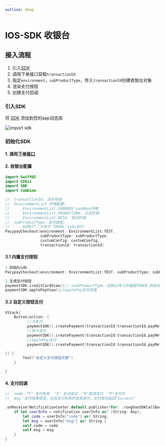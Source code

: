 ```yaml
---
outline: deep
---
```


<script setup> 

</script>

# IOS-SDK 收银台

## 接入流程
1. 引入[SDK](https://v3-doc.pacypay.com/android/pacypay-v1.0.1.aar)
2. 调用下单接口获取`transactionId`
3. 指定`environment`，`subProductType`，传入`transactionId`创建收银台对象
4. 渲染支付按钮
5. 创建支付回调

### 引入SDK

将 [SDK](https://v3-doc.pacypay.com/ios/SDK.xcframework.zip) 添加到您的app动态库

<img src="https://sandbox-v3-doc.pacypay.com/image.png" alt="import sdk">

### 初始化SDK

#### 1. 调用[下单接口](./js-sdk.md#调用下单接口)

#### 2. 收银台配置

```swift
import SwiftUI
import UIKit
import SDK
import Combine

//  transactionId: 流水号ID 
//  EnvironmentList 环境配置: 
//      EnvironmentList.SANDBOX:sandbox环境 
//      EnvironmentList.PRODUCTION: 正式环境 
//      EnvironmentList.BETA: 测试环境 
//  subProductType：支付类型: 
//      DIRECT：卡支付 TOKEN：toke支付 
PacypayCheckout(environment: EnvironmentList.TEST, 
                subProductType: subProductType, 
                customConfig: customConfig, 
                transactionId: transactionId) 
```

#### 3.1 内置支付按钮 <Badge text="推荐" type="tip" />

```swift
1.初始化sdk
PacypayCheckout(environment: EnvironmentList.TEST, subProductType: subProductType, customConfig: customConfig, transactionId: transactionId)

2.生成支付按钮
paymentSDK.creditCardView()//（subProductType：初始化传入的值是TOKEN,则自动唤起绑卡支付页面；如果传入的是DIRECT 自动唤起卡支付页面）
paymentSDK.applePayView()//applePay支付页面
```

#### 3.2 自定义按钮支付

```swift
VStack{
    Button(action: {
          //卡支付
          paymentSDK().createPayment(transactionId:transactionId,payMethod:"DIRECT")
          //绑卡支付
          paymentSDK().createPayment(transactionId:transactionId,payMethod:"TOKEN")
          //applePay支付
          paymentSDK().createPayment(transactionId:transactionId,payMethod:"ApplePay")

}) {
        Text("自定义支付按钮文案")
    }

} 
```

#### 4. 支付回调

```swift
//  code：“F” 支付失败  "S" 支付成功  "N"取消支付  "P"支付中
//  msg：支付结果信息，包含支付失败的信息提示，支付成功返回"Success"

.onReceive(NotificationCenter.default.publisher(for: .ronghanSDKCallBackData)) { notification in
    if let userInfo = notification.userInfo as? [String: Any],
        let code = userInfo["code"] as? String,
        let msg = userInfo["msg"] as? String {
        self.code = code
        self.msg = msg
    }
}
```